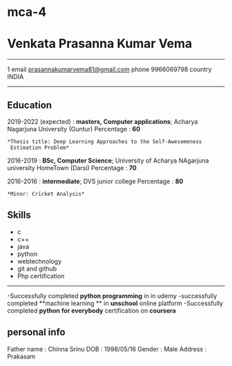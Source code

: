# mca-4
Venkata Prasanna Kumar Vema
============

-------------------     ----------------------------
1 email                       prasannakumarvema81@gmail.com
phone                         9966069798
country                       INDIA
-------------------     ----------------------------

Education
---------

2019-2022 (expected)
:   **masters, Computer applications**; Acharya Nagarjuna University (Guntur)
   Percentage : **60**

    *Thesis title: Deep Learning Approaches to the Self-Awesomeness
     Estimation Problem*

2016-2019
:   **BSc, Computer Science**; University of Acharya NAgarjuna university
    HomeTown (Darsi)
    Percentage : **70**
 
2016-2016
:  **intermediate**; DVS junior college
   Percentage : **80**


    *Minor: Cricket Analysis*

Skills
--------------------
- c
- c++
- java
- python
- webtechnology
- git and github
- Php
certification
-------------
-Successfully completed **python programming** in in udemy
-successfully completed **machine learning ** in **unschool** online platform
-Successfully completed **python for everybody** certification on **coursera**

personal info
---------------
Father name : Chinna Srinu
DOB : 1998/05/16
Gender : Male
Address : Prakasam

     


